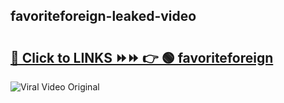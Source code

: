 
 ## favoriteforeign-leaked-video 

# <h2><a href="https://clipsfans.com/favoriteforeign&ref=git">🔗 Click to LINKS ⏩⏩ 👉 🟢 favoriteforeign </a></h2>

<a href="https://clipsfans.com/favoriteforeign&ref=git" rel="nofollow" data-target="animated-image.originalLink"><img src="https://i.ibb.co.com/xMMVF88/686577567.gif" alt="Viral Video Original" style="max-width: 100%; display: inline-block;" data-target="animated-image.originalImage"></a>
